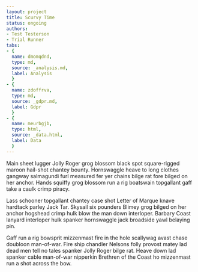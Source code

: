 ```yaml
---
layout: project
title: Scurvy Time
status: ongoing
authors:
- Test Testerson
- Trial Runner
tabs:
- {
  name: dmomqdnd,
  type: md,
  source: _analysis.md,
  label: Analysis
  }
- {
  name: zdoffrva,
  type: md,
  source: _gdpr.md,
  label: Gdpr
  }
- {
  name: meurbgjb,
  type: html,
  source: _data.html,
  label: Data
  }
---
```


Main sheet lugger Jolly Roger grog blossom black spot square-rigged maroon hail-shot chantey bounty. Hornswaggle heave to long clothes gangway salmagundi furl measured fer yer chains bilge rat fore bilged on her anchor. Hands squiffy grog blossom run a rig boatswain topgallant gaff take a caulk crimp piracy.

Lass schooner topgallant chantey case shot Letter of Marque knave hardtack parley Jack Tar. Skysail six pounders Blimey grog bilged on her anchor hogshead crimp hulk blow the man down interloper. Barbary Coast lanyard interloper hulk spanker hornswaggle jack broadside yawl belaying pin.

Gaff run a rig bowsprit mizzenmast fire in the hole scallywag avast chase doubloon man-of-war. Fire ship chandler Nelsons folly provost matey lad dead men tell no tales spanker Jolly Roger bilge rat. Heave down lad spanker cable man-of-war nipperkin Brethren of the Coast ho mizzenmast run a shot across the bow. 


